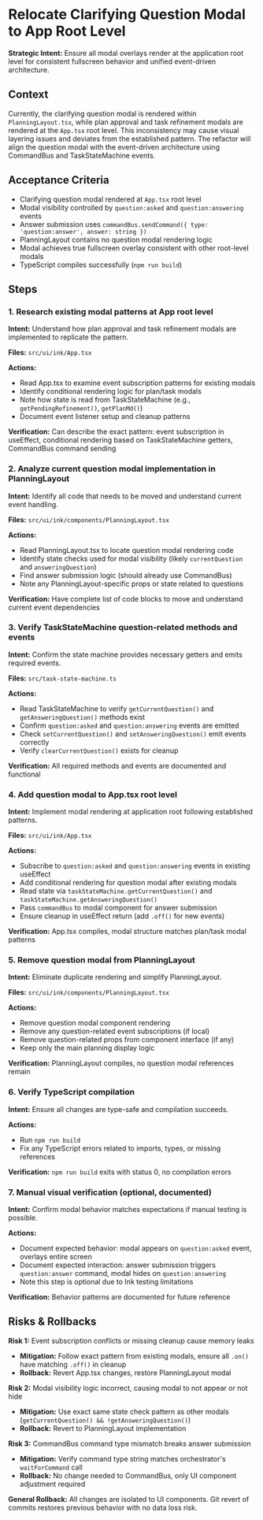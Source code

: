 # Relocate Clarifying Question Modal to App Root Level

**Strategic Intent:** Ensure all modal overlays render at the application root level for consistent fullscreen behavior and unified event-driven architecture.

## Context

Currently, the clarifying question modal is rendered within `PlanningLayout.tsx`, while plan approval and task refinement modals are rendered at the `App.tsx` root level. This inconsistency may cause visual layering issues and deviates from the established pattern. The refactor will align the question modal with the event-driven architecture using CommandBus and TaskStateMachine events.

## Acceptance Criteria

- Clarifying question modal rendered at `App.tsx` root level
- Modal visibility controlled by `question:asked` and `question:answering` events
- Answer submission uses `commandBus.sendCommand({ type: 'question:answer', answer: string })`
- PlanningLayout contains no question modal rendering logic
- Modal achieves true fullscreen overlay consistent with other root-level modals
- TypeScript compiles successfully (`npm run build`)

## Steps

### 1. Research existing modal patterns at App root level
**Intent:** Understand how plan approval and task refinement modals are implemented to replicate the pattern.

**Files:** `src/ui/ink/App.tsx`

**Actions:**
- Read App.tsx to examine event subscription patterns for existing modals
- Identify conditional rendering logic for plan/task modals
- Note how state is read from TaskStateMachine (e.g., `getPendingRefinement()`, `getPlanMd()`)
- Document event listener setup and cleanup patterns

**Verification:** Can describe the exact pattern: event subscription in useEffect, conditional rendering based on TaskStateMachine getters, CommandBus command sending

### 2. Analyze current question modal implementation in PlanningLayout
**Intent:** Identify all code that needs to be moved and understand current event handling.

**Files:** `src/ui/ink/components/PlanningLayout.tsx`

**Actions:**
- Read PlanningLayout.tsx to locate question modal rendering code
- Identify state checks used for modal visibility (likely `currentQuestion` and `answeringQuestion`)
- Find answer submission logic (should already use CommandBus)
- Note any PlanningLayout-specific props or state related to questions

**Verification:** Have complete list of code blocks to move and understand current event dependencies

### 3. Verify TaskStateMachine question-related methods and events
**Intent:** Confirm the state machine provides necessary getters and emits required events.

**Files:** `src/task-state-machine.ts`

**Actions:**
- Read TaskStateMachine to verify `getCurrentQuestion()` and `getAnsweringQuestion()` methods exist
- Confirm `question:asked` and `question:answering` events are emitted
- Check `setCurrentQuestion()` and `setAnsweringQuestion()` emit events correctly
- Verify `clearCurrentQuestion()` exists for cleanup

**Verification:** All required methods and events are documented and functional

### 4. Add question modal to App.tsx root level
**Intent:** Implement modal rendering at application root following established patterns.

**Files:** `src/ui/ink/App.tsx`

**Actions:**
- Subscribe to `question:asked` and `question:answering` events in existing useEffect
- Add conditional rendering for question modal after existing modals
- Read state via `taskStateMachine.getCurrentQuestion()` and `taskStateMachine.getAnsweringQuestion()`
- Pass `commandBus` to modal component for answer submission
- Ensure cleanup in useEffect return (add `.off()` for new events)

**Verification:** App.tsx compiles, modal structure matches plan/task modal patterns

### 5. Remove question modal from PlanningLayout
**Intent:** Eliminate duplicate rendering and simplify PlanningLayout.

**Files:** `src/ui/ink/components/PlanningLayout.tsx`

**Actions:**
- Remove question modal component rendering
- Remove any question-related event subscriptions (if local)
- Remove question-related props from component interface (if any)
- Keep only the main planning display logic

**Verification:** PlanningLayout compiles, no question modal references remain

### 6. Verify TypeScript compilation
**Intent:** Ensure all changes are type-safe and compilation succeeds.

**Actions:**
- Run `npm run build`
- Fix any TypeScript errors related to imports, types, or missing references

**Verification:** `npm run build` exits with status 0, no compilation errors

### 7. Manual visual verification (optional, documented)
**Intent:** Confirm modal behavior matches expectations if manual testing is possible.

**Actions:**
- Document expected behavior: modal appears on `question:asked` event, overlays entire screen
- Document expected interaction: answer submission triggers `question:answer` command, modal hides on `question:answering`
- Note this step is optional due to Ink testing limitations

**Verification:** Behavior patterns are documented for future reference

## Risks & Rollbacks

**Risk 1:** Event subscription conflicts or missing cleanup cause memory leaks
- **Mitigation:** Follow exact pattern from existing modals, ensure all `.on()` have matching `.off()` in cleanup
- **Rollback:** Revert App.tsx changes, restore PlanningLayout modal

**Risk 2:** Modal visibility logic incorrect, causing modal to not appear or not hide
- **Mitigation:** Use exact same state check pattern as other modals (`getCurrentQuestion() && !getAnsweringQuestion()`)
- **Rollback:** Revert to PlanningLayout implementation

**Risk 3:** CommandBus command type mismatch breaks answer submission
- **Mitigation:** Verify command type string matches orchestrator's `waitForCommand` call
- **Rollback:** No change needed to CommandBus, only UI component adjustment required

**General Rollback:** All changes are isolated to UI components. Git revert of commits restores previous behavior with no data loss risk.
